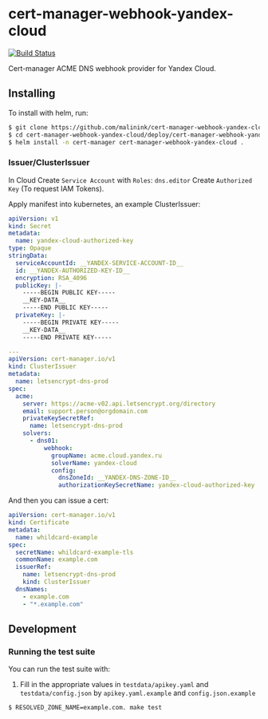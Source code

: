 # cert-manager-webhook-yandex-cloud
[![Build Status](https://travis-ci.org/malinink/cert-manager-webhook-yandex-cloud.svg?branch=master)](https://travis-ci.org/malinink/cert-manager-webhook-yandex-cloud)

Cert-manager ACME DNS webhook provider for Yandex Cloud.

## Installing

To install with helm, run:

```bash
$ git clone https://github.com/malinink/cert-manager-webhook-yandex-cloud.git
$ cd cert-manager-webhook-yandex-cloud/deploy/cert-manager-webhook-yandex-cloud
$ helm install -n cert-manager cert-manager-webhook-yandex-cloud .
```

### Issuer/ClusterIssuer

In Cloud Create `Service Account` with `Roles`: `dns.editor`
Create `Authorized Key` (To request IAM Tokens).

Apply manifest into kubernetes, an example ClusterIssuer:

```yaml
apiVersion: v1
kind: Secret
metadata:
  name: yandex-cloud-authorized-key
type: Opaque
stringData:
  serviceAccountId: __YANDEX-SERVICE-ACCOUNT-ID__
  id: __YANDEX-AUTHORIZED-KEY-ID__
  encryption: RSA_4096
  publicKey: |-
    -----BEGIN PUBLIC KEY-----
    __KEY-DATA__
    -----END PUBLIC KEY-----
  privateKey: |-
    -----BEGIN PRIVATE KEY-----
    __KEY-DATA__
    -----END PRIVATE KEY-----

---
apiVersion: cert-manager.io/v1
kind: ClusterIssuer
metadata:
  name: letsencrypt-dns-prod
spec:
  acme:
    server: https://acme-v02.api.letsencrypt.org/directory
    email: support.person@orgdomain.com
    privateKeySecretRef:
      name: letsencrypt-dns-prod
    solvers:
      - dns01:
          webhook:
            groupName: acme.cloud.yandex.ru
            solverName: yandex-cloud
            config:
              dnsZoneId: __YANDEX-DNS-ZONE-ID__
              authorizationKeySecretName: yandex-cloud-authorized-key

```

And then you can issue a cert:

```yaml
apiVersion: cert-manager.io/v1
kind: Certificate
metadata:
  name: whildcard-example
spec:
  secretName: whildcard-example-tls
  commonName: example.com
  issuerRef:
    name: letsencrypt-dns-prod
    kind: ClusterIssuer
  dnsNames:
    - example.com
    - "*.example.com"
```

## Development

### Running the test suite

You can run the test suite with:

1. Fill in the appropriate values in `testdata/apikey.yaml` and `testdata/config.json` by `apikey.yaml.example` and `config.json.example`

```bash
$ RESOLVED_ZONE_NAME=example.com. make test
```

